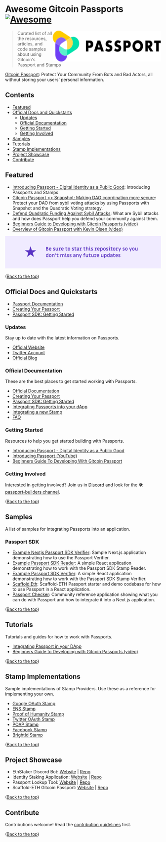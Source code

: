 <!--
To Do:
- 


Inspiration:
https://github.com/jthegedus/awesome-firebase/blob/main/readme.md
https://github.com/Derjyn/awesome-stripe/blob/master/README.md
https://github.com/unicodeveloper/awesome-nextjs/blob/master/README.md
https://github.com/prayash/awesome-gatsby/blob/master/README.md
https://github.com/sindresorhus/awesome-nodejs/blob/main/readme.md
https://github.com/lyqht/awesome-supabase/blob/main/README.md
https://github.com/testthedocs/awesome-docs/blob/main/README.md
https://github.com/algolia/awesome-algolia/blob/master/README.md
https://github.com/sindresorhus/awesome/blob/main/readme.md
https://github.com/agamm/awesome-developer-first/blob/main/README.md
-->
<div id="top"></div>

# Awesome Gitcoin Passports [![Awesome](https://awesome.re/badge.svg)](https://awesome.re)

[ <img src="./static/passport.svg" alt="Logo" width="350" height="100" align="right"> ](https://go.gitcoin.co/passport?utm_source=awesome-passports&utm_medium=referral&utm_content=Passport)

> Curated list of all the resources, articles, and code samples about using Gitcoin's Passport and Stamps

[Gitcoin Passport](https://go.gitcoin.co/passport?utm_source=awesome-passports&utm_medium=referral&utm_content=Passport): Protect Your Community From Bots and Bad Actors, all without storing your users’
personal information.

## Contents

- [Featured](#featured)
- [Official Docs and Quickstarts](#official-docs-and-quickstarts)
  - [Updates](#updates)
  - [Official Documentation](#official-documentation)
  - [Getting Started](#getting-started)
  - [Getting Involved](#getting-involved)
- [Samples](#samples)
- [Tutorials](#tutorials)
- [Stamp Implementations](#stamp-implementations)
- [Project Showcase](#project-showcase)
- [Contribute](#contribute)

## Featured

<!-- Inspired by the Awesome Firebase list

- Most recent blog post(s)
- Passports twitter account?
- A good introductory video on what passports is?

Firebase: https://github.com/jthegedus/awesome-firebase/blob/main/readme.md#featured-new-releases -->

- [Introducing Passport - Digital Identity as a Public Good](https://go.gitcoin.co/blog/intro-to-passport): Introducing Passports and Stamps
- [Gitcoin Passport <> Snapshot: Making DAO coordination more secure](https://go.gitcoin.co/blog/gitcoin-passport-snapshot-making-dao-coordination-more-secure): Protect your DAO from sybil voting attacks by using Passports with Snapshot and the Quadratic Voting strategy.
- [Defend Quadratic Funding Against Sybil Attacks](https://www.youtube.com/watch?v=v1Dm7FI2AdU): What are Sybil attacks and how does Passport help you defend your community against them.
- [Beginners Guide to Developing with Gitcoin Passports (video)](https://www.youtube.com/watch?v=MP4VnlcjDhk)
- [Overview of Gitcoin Passport with Kevin Olsen (video)](https://www.youtube.com/watch?v=UGYixVLwzrw)

<img src="./static/star-banner.png" alt="Logo">

([Back to the top](#top))

## Official Docs and Quickstarts

<!--
Inspired by the Awesome Stripe list and the Awesome Firebase list

Stripe: https://github.com/Derjyn/awesome-stripe/blob/master/README.md#core-resources
Firebase: https://github.com/jthegedus/awesome-firebase/blob/main/readme.md#official-docs--quickstarts

-->

- [Passport Documentation](https://docs.passport.gitcoin.co/)
- [Creating Your Passport](https://docs.passport.gitcoin.co/gitcoin-guides/creating-your-passport)
- [Passport SDK: Getting Started](https://docs.passport.gitcoin.co/gitcoin-passport-sdk/getting-started)

### Updates

Stay up to date with the latest information on Passports.

- [Official Website](https://go.gitcoin.co/passport?utm_source=awesome-passports&utm_medium=referral&utm_content=Passport)
- [Twitter Account](https://twitter.com/gitcoinpassport)
- [Official Blog](https://go.gitcoin.co/blog/tag/gitcoin-passport)

### Official Documentation

These are the best places to get started working with Passports.

- [Official Documentation](https://docs.passport.gitcoin.co/)
- [Creating Your Passport](https://docs.passport.gitcoin.co/gitcoin-guides/creating-your-passport)
- [Passport SDK: Getting Started](https://docs.passport.gitcoin.co/gitcoin-passport-sdk/getting-started)
- [Integrating Passports into your dApp](https://docs.passport.gitcoin.co/gitcoin-passport-sdk/integrating-passport-in-your-dapp)
- [Integrating a new Stamp](https://docs.passport.gitcoin.co/gitcoin-passport-sdk/integrating-a-new-stamp)
- [FAQ](https://docs.passport.gitcoin.co/gitcoin-guides/faq)

### Getting Started

Resources to help you get started building with Passports.

- [Introducing Passport - Digital Identity as a Public Good](https://go.gitcoin.co/blog/intro-to-passport)
- [Introducing Passport (YouTube)](https://www.youtube.com/watch?v=OyGj10pQfLY)
- [Beginners Guide To Developing With Gitcoin Passport](https://www.youtube.com/watch?v=MP4VnlcjDhk)

### Getting Involved

Interested in getting involved? Join us in [Discord](https://gitcoin.co/discord)
and look for the [🛠passport-builders
channel](https://discord.com/channels/562828676480237578/986222591096279040).

([Back to the top](#top))

## Samples

A list of samples for integrating Passports into an application.

### Passport SDK

- [Example Nextjs Passport SDK Verifier](https://github.com/gitcoinco/passport-sdk/tree/main/examples/example-nextjs-passport-sdk-verifier): Sample Next.js application demonstrating how to use the Passport Verifier.
- [Example Passport SDK Reader](https://github.com/gitcoinco/passport-sdk/tree/main/examples/example-passport-sdk-reader): A simple React application demonstrating how to work with the Passport SDK Stamp Reader.
- [Example Passport SDK Verifier](https://github.com/gitcoinco/passport-sdk/tree/main/examples/example-passport-sdk-verifier): A simple React application demonstrating how to work with the Passport SDK Stamp Verifier.
- [Scaffold Eth](https://github.com/farque65/Scaffold-eth-gitcoin-passport): Scaffold-ETH Passport starter and demo codebase for how to use Passport in a React application.
- [Passport Checker](https://github.com/Rask467/passport-checker): Community reference application showing what you can do with Passport and how to integrate it into a Next.js application.

([Back to the top](#top))

## Tutorials

Tutorials and guides for how to work with Passports.

- [Integrating Passport in your DApp](https://docs.passport.gitcoin.co/gitcoin-passport-sdk/integrating-passport-in-your-dapp)
- [Beginners Guide to Developing with Gitcoin Passports (video)](https://www.youtube.com/watch?v=MP4VnlcjDhk)

([Back to the top](#top))

## Stamp Implementations

Sample implementations of Stamp Providers. Use these as a reference for
implementing your own.

- [Google OAuth Stamp](https://github.com/gitcoinco/passport/pull/31)
- [ENS Stamp](https://github.com/gitcoinco/passport/pull/71)
- [Proof of Humanity Stamp](https://github.com/gitcoinco/passport/pull/75)
- [Twitter OAuth Stamp](https://github.com/gitcoinco/passport/pull/87)
- [POAP Stamp](https://github.com/gitcoinco/passport/pull/93)
- [Facebook Stamp](https://github.com/gitcoinco/passport/pull/94)
- [BrightId Stamp](https://github.com/gitcoinco/passport/pull/126)

([Back to the top](#top))

## Project Showcase

- EthStaker Discord Bot: [Website](https://github.com/remyroy/ethstaker-discord-bot) | [Repo](https://github.com/remyroy/ethstaker-discord-bot)
- Identity Staking Application: [Website](https://staking.passport.gitcoin.co/) | [Repo](https://github.com/moonshotcollective/id-staking)
- Passport Lookup Tool: [Website](https://passport-lookup-tool.vercel.app/) | [Repo](https://github.com/moonshotcollective/id-staking-passport-api/tree/reader-api)
- Scaffold-ETH Gitcoin Passport: [Website](https://lucianhymer.github.io/Scaffold-eth-gitcoin-passport/) | [Repo](https://github.com/farque65/Scaffold-eth-gitcoin-passport)

([Back to the top](#top))

## Contribute

Contributions welcome! Read the [contribution guidelines](contributing.md) first.

([Back to the top](#top))
